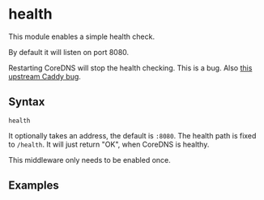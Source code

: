 # health

This module enables a simple health check.

By default it will listen on port 8080.

Restarting CoreDNS will stop the health checking. This is a bug. Also [this upstream
Caddy bug](https://github.com/mholt/caddy/issues/675).

## Syntax

~~~
health
~~~

It optionally takes an address, the default is `:8080`. The health path is fixed to `/health`. It
will just return "OK", when CoreDNS is healthy.

This middleware only needs to be enabled once.

## Examples
